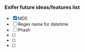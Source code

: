 ### Exifer future ideas/features list

- [x] MD5
- [ ] Regex name for datetime
- [ ] Phash
- [ ]
- [ ]
- [ ]